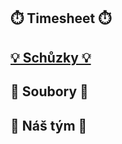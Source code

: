 ## **⏱️ Timesheet ⏱️**

##  [**💡 Schůzky 💡**](https://gitlab.fel.cvut.cz/krossale/smp/-/wikis/%F0%9F%93%84-Soubory-%F0%9F%93%84)

## **📄 Soubory 📄**

## **🧠 Náš tým 🧠**